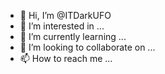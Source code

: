 - 👋 Hi, I’m @ITDarkUFO
- 👀 I’m interested in ...
- 🌱 I’m currently learning ...
- 💞️ I’m looking to collaborate on ...
- 📫 How to reach me ...

<!---
ITDarkUFO/ITDarkUFO is a ✨ special ✨ repository because its `README.md` (this file) appears on your GitHub profile.
You can click the Preview link to take a look at your changes.
--->
